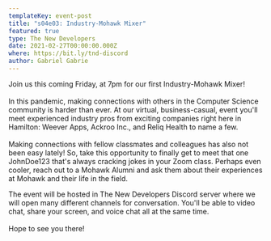```yaml
---
templateKey: event-post
title: "s04e03: Industry-Mohawk Mixer"
featured: true
type: The New Developers
date: 2021-02-27T00:00:00.000Z
where: https://bit.ly/tnd-discord
author: Gabriel Gabrie
---
```

Join us this coming Friday, at 7pm for our first Industry-Mohawk Mixer!\
\
In this pandemic, making connections with others in the Computer Science community is harder than ever. At our virtual, business-casual, event you'll meet experienced industry pros from exciting companies right here in Hamilton: Weever Apps, Ackroo Inc., and Reliq Health to name a few.\
\
Making connections with fellow classmates and colleagues has also not been easy lately! So, take this opportunity to finally get to meet that one JohnDoe123 that's always cracking jokes in your Zoom class. Perhaps even cooler, reach out to a Mohawk Alumni and ask them about their experiences at Mohawk and their life in the field.

The event will be hosted in The New Developers Discord server where we will open many different channels for conversation. You'll be able to video chat, share your screen, and voice chat all at the same time.\
\
Hope to see you there!